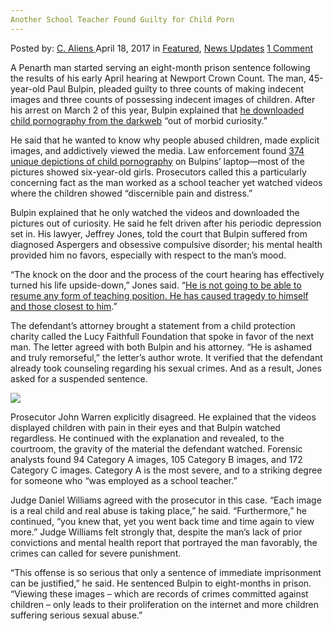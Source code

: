 ```yaml
---
Another School Teacher Found Guilty for Child Porn
---
```

<article class="post-listing post-19252 post type-post status-publish format-standard has-post-thumbnail hentry category-deepdot-news category-news-updates tag-child tag-guilty tag-porn tag-school tag-teacher">
    <div class="post-inner">
    <p class="post-meta">
    <span>Posted by: <a href="https://www.deepdotweb.com/author/caliens/" title="">C. Aliens </a></span>
    <span>April 18, 2017</span>
    <span>in <a href="https://www.deepdotweb.com/category/deepdot-news/" rel="category tag">Featured</a>, <a href="https://www.deepdotweb.com/category/news-updates/" rel="category tag">News Updates</a></span>
    <span><a href="https://www.deepdotweb.com/2017/04/18/another-school-teacher-found-guilty-child-porn/#comments">1 Comment</a></span>
    </p>
    <div class="clear"></div>
    <div class="entry">
    <p>A Penarth man started serving an eight-month prison sentence following the results of his early April hearing at Newport Crown Count. The man, 45-year-old Paul Bulpin, pleaded guilty to three counts of making indecent images and three counts of possessing indecent images of children. After his arrest on March 2 of this year, Bulpin explained that <a href="http://www.walesonline.co.uk/news/wales-news/teacher-jailed-after-police-found-12837610">he downloaded child pornography from the darkweb</a> &#8220;out of morbid curiosity.&#8221;</p>
    <p>He said that he wanted to know why people abused children, made explicit images, and addictively viewed the media. Law enforcement found <a href="https://www.deepdotweb.com/tag/child/">374 unique depictions of child pornography</a> on Bulpins&#8217; laptop—most of the pictures showed six-year-old girls. Prosecutors called this a particularly concerning fact as the man worked as a school teacher yet watched videos where the children showed “discernible pain and distress.”</p>
    <p>Bulpin explained that he only watched the videos and downloaded the pictures out of curiosity. He said he felt driven after his periodic depression set in. His lawyer, Jeffrey Jones, told the court that Bulpin suffered from diagnosed Aspergers and obsessive compulsive disorder; his mental health provided him no favors, especially with respect to the man&#8217;s mood.</p>
    <p>“The knock on the door and the process of the court hearing has effectively turned his life upside-down,” Jones said. “<a href="https://theukdatabase.com/2017/04/04/paul-bulpin-penarth/">He is not going to be able to resume any form of teaching position. He has caused tragedy to himself and those closest to him</a>.”</p>
    <p>The defendant&#8217;s attorney brought a statement from a child protection charity called the Lucy Faithfull Foundation that spoke in favor of the next man. The letter agreed with both Bulpin and his attorney. “He is ashamed and truly remorseful,” the letter’s author wrote. It verified that the defendant already took counseling regarding his sexual crimes. And as a result, Jones asked for a suspended sentence.</p>
    <p><img class="wp-image-19257 aligncenter" src="https://www.deepdotweb.com/wp-content/uploads/2017/04/word-image-60.png" srcset="https://www.deepdotweb.com/wp-content/uploads/2017/04/word-image-60.png 606w, https://www.deepdotweb.com/wp-content/uploads/2017/04/word-image-60-300x153.png 300w" sizes="(max-width: 606px) 100vw, 606px" /></p>
    <p>Prosecutor John Warren explicitly disagreed. He explained that the videos displayed children with pain in their eyes and that Bulpin watched regardless. He continued with the explanation and revealed, to the courtroom, the gravity of the material the defendant watched. Forensic analysts found 94 Category A images, 105 Category B images, and 172 Category C images. Category A is the most severe, and to a striking degree for someone who “was employed as a school teacher.”</p>
    <p>Judge Daniel Williams agreed with the prosecutor in this case. “Each image is a real child and real abuse is taking place,” he said. “Furthermore,” he continued, “you knew that, yet you went back time and time again to view more.” Judge Williams felt strongly that, despite the man&#8217;s lack of prior convictions and mental health report that portrayed the man favorably, the crimes can called for severe punishment.</p>
    <p>“This offense is so serious that only a sentence of immediate imprisonment can be justified,” he said. He sentenced Bulpin to eight-months in prison. “Viewing these images – which are records of crimes committed against children – only leads to their proliferation on the internet and more children suffering serious sexual abuse.”</p>
    </div>
    <span style="display:none"><a href="https://www.deepdotweb.com/tag/child/" rel="tag">child</a> <a href="https://www.deepdotweb.com/tag/guilty/" rel="tag">guilty</a> <a href="https://www.deepdotweb.com/tag/porn/" rel="tag">porn</a> <a href="https://www.deepdotweb.com/tag/school/" rel="tag">school</a> <a href="https://www.deepdotweb.com/tag/teacher/" rel="tag">teacher</a></span> <span style="display:none" class="updated">2017-04-18</span>
    <div style="display:none" class="vcard author" itemprop="author" itemscope itemtype="http://schema.org/Person"><strong class="fn" itemprop="name"><a href="https://www.deepdotweb.com/author/caliens/" title="Posts by C. Aliens" rel="author">C. Aliens</a></strong></div>
    </div>
</article>

